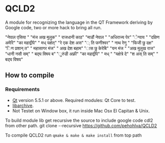 # QCLD2
A module for recognizing the language in the QT Framework deriving by Google code, two or more hack to bring all run.

  "नेपाल एसिया "
  "मंज अख मुलुक"
  " राजधानी काठ"
  "माडौं नेपाल "
  "अधिराज्य पेर"
  "ेग्वाय "
  "दक्षिण अमेरि"
  "का महाद्वीपे"
  " मध् यक्षेत्"
  "रे एक देश अस"
  "् ति फणीश्वर"
  " नाथ रेणु "
  "फिजी छु दक्ष"
  "िण प्रशान् त"
  " महासागर मंज"
  " अख देश बहाम"
  "ास छु केरेबि"
  "यन मंज "
  "अख मुलुख राज"
  "धानी नसौ सम्"
  " बद्घ विषय ब"
  "ुरुंडी अफ्री"
  "का महाद्वीपे"
  " मध् "
  "यक्षेत्रे दे"
  "श अस् ति सम्"
  " बद्घ विषय"

## How to compile

### Requirements
* [Qt](https://www.qt.io/) version 5.5.1 or above. Required modules: Qt Core to test.
* [libarchive](http://libarchive.org/).
* Not Testet on Window box, it run inside Mac Osx El Capitan & Unix.

To build module lib get recursive the source to include google code cdl2 from other path.
git clone --recursive https://github.com/pehohlva/QCLD2

To compile QCLD2 run `qmake & make & make install`  from top path 
